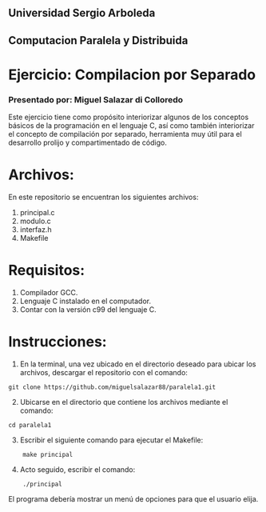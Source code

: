 ##   Universidad Sergio Arboleda                 
##   Computacion Paralela y Distribuida          
#    Ejercicio: Compilacion por Separado         
###   Presentado por: Miguel Salazar di Colloredo 

Este ejercicio tiene como propósito interiorizar algunos de los conceptos
básicos de la programación en el lenguaje C, así como también interiorizar
el concepto de compilación por separado, herramienta muy útil para el 
desarrollo prolijo y compartimentado de código.

# Archivos:

En este repositorio se encuentran los siguientes archivos:

1. principal.c
2. modulo.c
3. interfaz.h
4. Makefile


# Requisitos:

1. Compilador GCC.
2. Lenguaje C instalado en el computador. 
2. Contar con la versión c99 del lenguaje C.

# Instrucciones: 

1. En la terminal, una vez ubicado en el directorio deseado para 
ubicar los archivos, descargar el repositorio con el comando:

```
git clone https://github.com/miguelsalazar88/paralela1.git
```

2. Ubicarse en el directorio que contiene los archivos mediante el comando:
```
cd paralela1
```

3. Escribir el siguiente comando para ejecutar el Makefile:
```
    make principal
```

4. Acto seguido, escribir el comando:
```
    ./principal
```

El programa debería mostrar un menú de opciones para que el usuario elija.